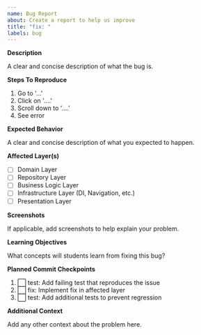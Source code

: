 ```yaml
---
name: Bug Report
about: Create a report to help us improve
title: "fix: "
labels: bug
---
```


**Description**

A clear and concise description of what the bug is.

**Steps To Reproduce**

1. Go to '...'
2. Click on '....'
3. Scroll down to '....'
4. See error

**Expected Behavior**

A clear and concise description of what you expected to happen.

**Affected Layer(s)**
- [ ] Domain Layer
- [ ] Repository Layer
- [ ] Business Logic Layer
- [ ] Infrastructure Layer (DI, Navigation, etc.)
- [ ] Presentation Layer

**Screenshots**

If applicable, add screenshots to help explain your problem.

**Learning Objectives**

What concepts will students learn from fixing this bug?

**Planned Commit Checkpoints**
1. ⬜ test: Add failing test that reproduces the issue
2. ⬜ fix: Implement fix in affected layer
3. ⬜ test: Add additional tests to prevent regression

**Additional Context**

Add any other context about the problem here.
